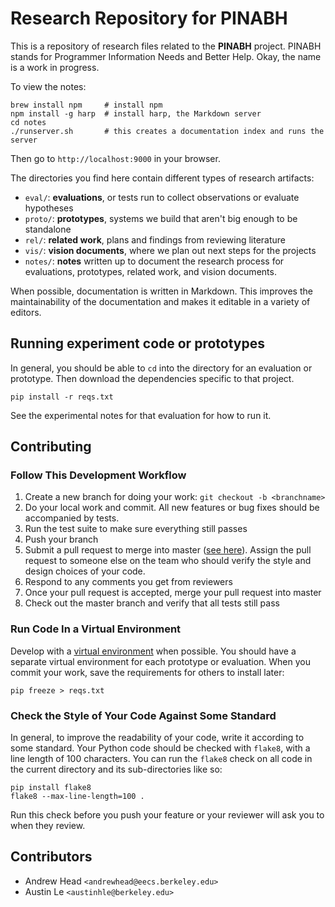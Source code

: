 # Research Repository for PINABH

This is a repository of research files related to the **PINABH** project.
PINABH stands for Programmer Information Needs and Better Help.
Okay, the name is a work in progress.

To view the notes:

    brew install npm     # install npm
    npm install -g harp  # install harp, the Markdown server
    cd notes            
    ./runserver.sh       # this creates a documentation index and runs the server

Then go to `http://localhost:9000` in your browser.

The directories you find here contain different types of research artifacts:
* `eval/`: **evaluations**, or tests run to collect observations or evaluate hypotheses
* `proto/`: **prototypes**, systems we build that aren't big enough to be standalone
* `rel/`: **related work**, plans and findings from reviewing literature
* `vis/`: **vision documents**, where we plan out next steps for the projects
* `notes/`: **notes** written up to document the research process for evaluations, prototypes, related work, and vision documents.

When possible, documentation is written in Markdown.
This improves the maintainability of the documentation and makes it editable in a variety of editors.

## Running experiment code or prototypes

In general, you should be able to `cd` into the directory for an evaluation or prototype.
Then download the dependencies specific to that project.

    pip install -r reqs.txt

See the experimental notes for that evaluation for how to run it.

## Contributing

### Follow This Development Workflow

1. Create a new branch for doing your work: `git checkout -b <branchname>`
2. Do your local work and commit.  All new features or bug fixes should be accompanied by tests.
3. Run the test suite to make sure everything still passes
4. Push your branch
4. Submit a pull request to merge into master ([see here](https://help.github.com/articles/using-pull-requests/)).  Assign the pull request to someone else on the team who should verify the style and design choices of your code.
6. Respond to any comments you get from reviewers
7. Once your pull request is accepted, merge your pull request into master
8. Check out the master branch and verify that all tests still pass

### Run Code In a Virtual Environment

Develop with a [virtual environment](http://docs.python-guide.org/en/latest/dev/virtualenvs/) when possible.
You should have a separate virtual environment for each prototype or evaluation.
When you commit your work, save the requirements for others to install later:

    pip freeze > reqs.txt

### Check the Style of Your Code Against Some Standard

In general, to improve the readability of your code, write it according to some standard.
Your Python code should be checked with `flake8`, with a line length of 100 characters.
You can run the `flake8` check on all code in the current directory and its sub-directories like so:

    pip install flake8
    flake8 --max-line-length=100 .

Run this check before you push your feature or your reviewer will ask you to when they review.

## Contributors

* Andrew Head `<andrewhead@eecs.berkeley.edu>`
* Austin Le `<austinhle@berkeley.edu>`
